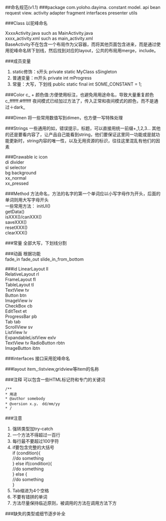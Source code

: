 ##命名规范(v1.1)
###package
	com.yoloho.dayima.
	                  constant
	                  model.
	                        api
	                        bean
	                        request
	                  view.
	                       activity
	                       adapter
	                       fragment
	                       interfaces
	                  presenter
	                  utils
	                  
###Class
以驼峰命名  

XxxxActivity.java such as MainActivity.java  
xxxx_activity.xml such as main_activity.xml  
BaseActivity不在包含一个布局作为父容器，而将其他页面包含进来，而是通过使用驼峰命名转下划线，然后找到对应的layout，公共的布局用merge，include。

###成员变量
1. static修饰：s开头 private static MyClass sSingleton
2. 普通变量：m开头 private int mProgress
3. 常量：大写，下划线 public static final int SOME_CONSTANT = 1;

###Color
c_ + 颜色值:方便使用标注，也避免用用途命名，导致大量重复颜色
c_ffffff:\#ffffff
夜间模式已经加过方法了，传入正常和夜间模式的颜色，而不是通过＋dark\_

###Dimen
将一些常用数值写到dimen，也方便一写特殊处理

###Strings
一些通用的如，错误提示，标题，可以直接用统一前缀+_1,2,3...
其他的还是要看内容了，让产品自己能看到string，他们要保证这里同一功能或是就功能更新时，string内容的唯一性，以及无用资源的标识，往往这里混乱有他们的因素

###Drawable
ic icon  
di divider  
sl selector  
bg background  
xx_normal  
xx_pressed

###Method
方法命名，方法的名字的第一个单词应以小写字母作为开头，后面的单词则用大写字母开头  
一些常用方法：
initUI()  
getData()  
isXXX()/canXXX()  
saveXXX()  
resetXXX()  
clearXXX()

###常量
全部大写，下划线分割

###动画
根据功能  
fade_in  fade_out slide_in_from_bottom

###id
LinearLayout ll  
RelativeLayout rl  
FrameLayout fl  
TableLayout tl  
TextView tv  
Button btn  
ImageView iv  
CheckBox cb  
EditText et  
ProgressBar pb  
Tab tab   
ScrollView sv  
ListView lv  
ExpandableListView exlv  
TextView tv
RadioButton rbtn  
ImageButton ibtn

###interfaces
接口采用驼峰命名

###layout
item_:listview,gridview等item的名称

###注释
可以包含一些HTML标记符和专门的关键词

	/**
	* 用途
	* @author somebody
	* @version x.y， dd/mm/yy
	* /

###注意
1. 强转类型加try-catch
2. 一个方法不得超过一百行
3. 每行最不要超过100字符
4. if要包含完整的大括号  
	if (condition){  
		 //do something  
	 } else if(condition){  
	 	 //do something  
	 } else {  
	 	 //do something  
	 }
5. Tab缩进为4个空格
6. 不要有错拼的单词
7. 方法尽量保持临近原则，被调用的方法在调用方法下方

###缺失的类型或细节逐步补全